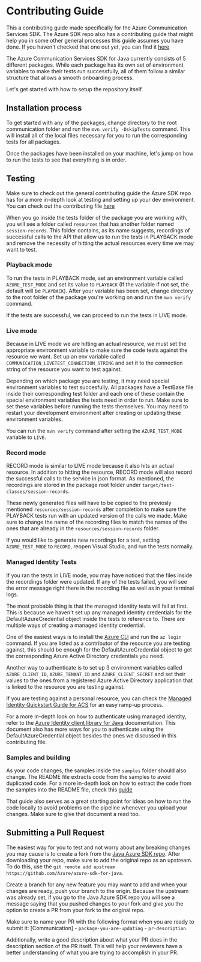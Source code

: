 # Contributing Guide

This a contributing guide made specifically for the Azure Communication Services SDK. The Azure SDK repo also has a contributing guide that might help you in some other general processes this guide assumes you have done. If you haven't checked that one out yet, you can find it [here](https://github.com/Azure/azure-sdk-for-java/blob/master/CONTRIBUTING.md)

The Azure Communication Services SDK for Java currently consists of 5 different packages. While each package has its own set of environment variables to make their tests run successfully, all of them follow a similar structure that allows a smooth onboarding process.

Let's get started with how to setup the repository itself.

## Installation process

To get started with any of the packages, change directory to the root communication folder and run the `mvn verify -DskipTests` command. This will install all of the local files necessary for you to run the corresponding tests for all packages. 

Once the packages have been installed on your machine, let's jump on how to run the tests to see that everything is in order.

## Testing

Make sure to check out the general contributing guide the Azure SDK repo has for a more in-depth look at testing and setting up your dev environment. You can check out the contributing file [here](https://github.com/Azure/azure-sdk-for-java/blob/master/CONTRIBUTING.md)


When you go inside the tests folder of the package you are working with, you will see a folder called `resources` that has another folder named `session-records`. This folder contains, as its name suggests, recordings of successful calls to the API that allow us to run the tests in PLAYBACK mode and remove the necessity of hitting the actual resources every time we may want to test.

### Playback mode

To run the tests in PLAYBACK mode, set an environment variable called `AZURE_TEST_MODE` and set its value to `PLAYBACK` (If the variable if not set, the default will be `PLAYBACK`). After your variable has been set, change directory to the root folder of the package you're working on and run the `mvn verify` command.

If the tests are successful, we can proceed to run the tests in LIVE mode.

### Live mode

Because in LIVE mode we are hitting an actual resource, we must set the appropriate environment variable to make sure the code tests against the resource we want. Set up an env variable called `COMMUNICATION_LIVETEST_CONNECTION_STRING` and set it to the connection string of the resource you want to test against. 

Depending on which package you are testing, it may need special environment variables to test succesfully. All packages have a TestBase file inside their corresponding test folder and each one of these contain the special environment variables the tests need in order to run. Make sure to set these variables before running the tests themselves. You may need to restart your development environment after creating or updating these environment variables.

You can run the `mvn verify` command after setting the `AZURE_TEST_MODE` variable to `LIVE`.

### Record mode

RECORD mode is similar to LIVE mode because it also hits an actual resource. In addition to hitting the resource, RECORD mode will also record the successful calls to the service in json format. As mentioned, the recordings are stored in the package root folder under `target/test-classes/session-records`.

These newly generated files will have to be copied to the previosly mentioned `resources/session-records` after completion to make sure the PLAYBACK tests run with an updated version of the calls we made. Make sure to change the name of the recording files to match the names of the ones that are already in the `resources/session-records` folder. 

If you would like to generate new recordings for a test, setting `AZURE_TEST_MODE` to `RECORD`, reopen Visual Studio, and run the tests normally.

### Managed Identity Tests

If you ran the tests in LIVE mode, you may have noticed that the files inside the recordings folder were updated. If any of the tests failed, you will see the error message right there in the recording file as well as in your terminal logs.

The most probable thing is that the managed identity tests will fail at first. This is because we haven't set up any managed identity credentials for the DefaultAzureCredential object inside the tests to reference to. There are multiple ways of creating a managed identity credential.

One of the easiest ways is to install the [Azure CLI](https://docs.microsoft.com/cli/azure/install-azure-cli) and run the `az login` command. If you are listed as a contributor of the resource you are testing against, this should be enough for the DefaultAzureCredential object to get the corresponding Azure Active Directory credentials you need.

Another way to authenticate is to set up 3 environment variables called `AZURE_CLIENT_ID`, `AZURE_TENANT_ID` and `AZURE_CLIENT_SECRET` and set their values to the ones from a registered Azure Active Directory application that is linked to the resource you are testing against.

If you are testing against a personal resource, you can check the [Managed Identity Quickstart Guide for ACS](https://docs.microsoft.com/azure/communication-services/quickstarts/managed-identity-from-cli) for an easy ramp-up process.

For a more in-depth look on how to authenticate using managed identity, refer to the [Azure Identity client library for Java](https://docs.microsoft.com/java/api/overview/azure/identity-readme) documentation. This document also has more ways for you to authenticate using the DefaultAzureCredential object besides the ones we discussed in this contributing file.

### Samples and building

As your code changes, the samples inside the `samples` folder should also change. The README file extracts code from the samples to avoid duplicated code. For a more in-depth look on how to extract the code from the samples into the README file, check this [guide](https://github.com/Azure/azure-sdk-for-java/wiki/Building#code-snippets-in-readme)

That guide also serves as a great starting point for ideas on how to run the code locally to avoid problems on the pipeline whenever you upload your changes. Make sure to give that document a read too.

## Submitting a Pull Request

The easiest way for you to test and not worry about any breaking changes you may cause is to create a fork from the [Java Azure SDK repo](https://github.com/Azure/azure-sdk-for-java). After downloading your repo, make sure to add the original repo as an upstream. To do this, use the `git remote add upstream https://github.com/Azure/azure-sdk-for-java`.

Create a branch for any new feature you may want to add and when your changes are ready, push your branch to the origin. Because the upstream was already set, if you go to the Java Azure SDK repo you will see a message saying that you pushed changes to your fork and give you the option to create a PR from your fork to the original repo.

Make sure to name your PR with the following format when you are ready to submit it: [Communication] - `package-you-are-updating` - `pr-description`.

Additionally, write a good description about what your PR does in the description section of the PR itself. This will help your reviewers have a better understanding of what you are trying to accomplish in your PR.
